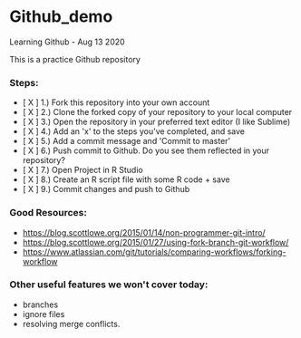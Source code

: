 # Github_demo
Learning Github - Aug 13 2020

This is a practice Github repository

### Steps:  
- [ X ] 1.) Fork this repository into your own account  
- [ X ] 2.) Clone the forked copy of your repository to your local computer  
- [ X ] 3.) Open the repository in your preferred text editor (I like Sublime)  
- [ X ] 4.) Add an 'x' to the steps you've completed, and save  
- [ X ] 5.) Add a commit message and 'Commit to master'  
- [ X ] 6.) Push commit to Github. Do you see them reflected in your repository?  
- [ X ] 7.) Open Project in R Studio  
- [ X ] 8.) Create an R script file with some R code + save  
- [ X ] 9.) Commit changes and push to Github  

### Good Resources:  
- https://blog.scottlowe.org/2015/01/14/non-programmer-git-intro/  
- https://blog.scottlowe.org/2015/01/27/using-fork-branch-git-workflow/  
- https://www.atlassian.com/git/tutorials/comparing-workflows/forking-workflow  


### Other useful features we won't cover today:
- branches  
- ignore files
- resolving merge conflicts. 
